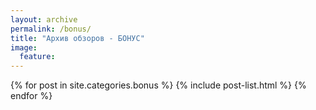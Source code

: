 ```yaml
---
layout: archive
permalink: /bonus/
title: "Архив обзоров - БОНУС"
image:
  feature: 
---
```


<div class="tiles">
{% for post in site.categories.bonus %}
	{% include post-list.html %}
{% endfor %}
</div><!-- /.tiles -->
